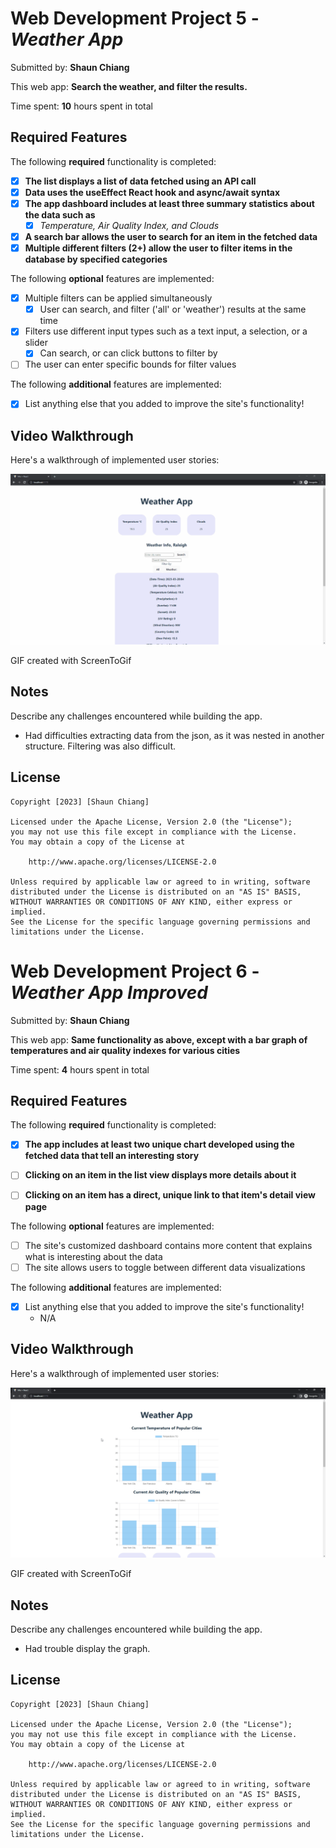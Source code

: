 # Web Development Project 5 - *Weather App*

Submitted by: **Shaun Chiang**

This web app: **Search the weather, and filter the results.**

Time spent: **10** hours spent in total

## Required Features

The following **required** functionality is completed:

- [X] **The list displays a list of data fetched using an API call**
- [X] **Data uses the useEffect React hook and async/await syntax**
- [X] **The app dashboard includes at least three summary statistics about the data such as**
  - [X] *Temperature, Air Quality Index, and Clouds*
- [X] **A search bar allows the user to search for an item in the fetched data**
- [X] **Multiple different filters (2+) allow the user to filter items in the database by specified categories**

The following **optional** features are implemented:

- [X] Multiple filters can be applied simultaneously
    - [X] User can search, and filter ('all' or 'weather') results at the same time
- [X] Filters use different input types such as a text input, a selection, or a slider
    - [X] Can search, or can click buttons to filter by
- [ ] The user can enter specific bounds for filter values

The following **additional** features are implemented:

* [X] List anything else that you added to improve the site's functionality!

## Video Walkthrough

Here's a walkthrough of implemented user stories:

<img src='WeatherApp.gif' title='Video Walkthrough' width='' alt='Video Walkthrough' />

<!-- Replace this with whatever GIF tool you used! -->
GIF created with ScreenToGif

## Notes

Describe any challenges encountered while building the app.
- Had difficulties extracting data from the json, as it was nested in another structure. Filtering was also difficult.

## License

    Copyright [2023] [Shaun Chiang]

    Licensed under the Apache License, Version 2.0 (the "License");
    you may not use this file except in compliance with the License.
    You may obtain a copy of the License at

        http://www.apache.org/licenses/LICENSE-2.0

    Unless required by applicable law or agreed to in writing, software
    distributed under the License is distributed on an "AS IS" BASIS,
    WITHOUT WARRANTIES OR CONDITIONS OF ANY KIND, either express or implied.
    See the License for the specific language governing permissions and
    limitations under the License.



# Web Development Project 6 - *Weather App Improved*

Submitted by: **Shaun Chiang**

This web app: **Same functionality as above, except with a bar graph of temperatures and air quality indexes for various cities**

Time spent: **4** hours spent in total

## Required Features

The following **required** functionality is completed:

- [X] **The app includes at least two unique chart developed using the fetched data that tell an interesting story**
- [ ] **Clicking on an item in the list view displays more details about it**
- [ ] **Clicking on an item has a direct, unique link to that item's detail view page**


The following **optional** features are implemented:

- [ ] The site's customized dashboard contains more content that explains what is interesting about the data
- [ ] The site allows users to toggle between different data visualizations

The following **additional** features are implemented:

* [X] List anything else that you added to improve the site's functionality!
    - N/A

## Video Walkthrough

Here's a walkthrough of implemented user stories:

<img src='Project6.gif' title='Video Walkthrough' width='' alt='Video Walkthrough' />

<!-- Replace this with whatever GIF tool you used! -->
GIF created with ScreenToGif

## Notes

Describe any challenges encountered while building the app.
- Had trouble display the graph.

## License

    Copyright [2023] [Shaun Chiang]

    Licensed under the Apache License, Version 2.0 (the "License");
    you may not use this file except in compliance with the License.
    You may obtain a copy of the License at

        http://www.apache.org/licenses/LICENSE-2.0

    Unless required by applicable law or agreed to in writing, software
    distributed under the License is distributed on an "AS IS" BASIS,
    WITHOUT WARRANTIES OR CONDITIONS OF ANY KIND, either express or implied.
    See the License for the specific language governing permissions and
    limitations under the License.
